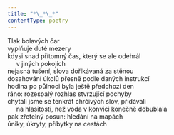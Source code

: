 ```yaml
---
title: "*\_*\_*"
contentType: poetry
---
```


<section>

Tlak bolavých čar  
vyplňuje duté mezery  
kdysi snad přítomný čas, který se ale odehrál  
     v jiných pokojích  
nejasná tušení, slova doříkávaná za stěnou  
dosahování úkolů přesně podle daných instrukcí  
hodina po půlnoci byla ještě předchozí den  
ráno: rozespalý rozhlas stvrzující pochyby  
chytali jsme se tenkrát chrčivých slov, přidávali  
     na hlasitosti, než voda v konvici konečně dobublala  
pak zřetelný posun: hledání na mapách  
úniky, úkryty, příbytky na cestách

</section>
